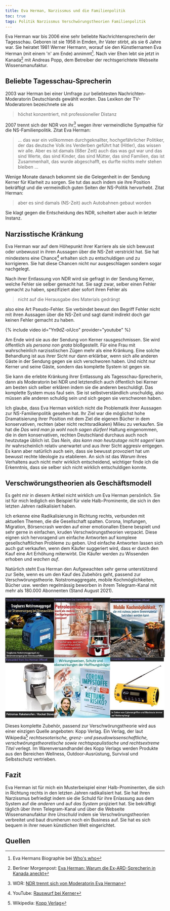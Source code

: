 ```yaml
---
title: Eva Herman, Narzissmus und die Familienpolitik
toc: true
tags: Politik Narzissmus Verschwörungstheorien Familienpolitik
---
```


Eva Herman war bis 2006 eine sehr beliebte Nachrichtensprecherin der Tagesschau. Geboren ist sie 1958 in Emden, ihr Vater stirbt, als sie 6 Jahre war. Sie heiratet 1981 Werner Hermann, worauf sie den Künstlernamen Eva Herman (mit einem 'n' am Ende) annimmt[^biographie]. Nach vier Ehen lebt sie jetzt in Kanada[^kanada] mit Andreas Popp, dem Betreiber der rechtsgerichtete Webseite Wissensmanufaktur.

## Beliebte Tagesschau-Sprecherin

2003 war Herman bei einer Umfrage zur beliebtesten Nachrichten-Moderatorin Deutschlands gewählt worden. Das Lexikon der TV-Moderatoren bezeichnete sie als

> höchst konzentriert, mit professioneller Distanz

2007 trennt sich der NDR von ihr[^ndr] wegen ihrer vermeindliche Sympathie für die NS-Familienpolitik. Zitat Eva Herman:

> ... das war ein vollkommen durchgeknallter, hochgefährlicher Politiker, der das deutsche Volk ins Verderben geführt hat (Hitler), das wissen wir alle. Aber es ist damals (68er Zeit) auch das was gut war und das sind Werte, das sind Kinder, das sind Mütter, das sind Familien, das ist Zusammenhalt, das wurde abgeschafft, es durfte nichts mehr stehen bleiben ...

Wenige Monate danach bekommt sie die Gelegenheit in der Sendung Kerner für Klarheit zu sorgen. Sie tut das auch indem sie ihre Position bekräftigt und die vermeindlich guten Seiten der NS-Politik hervorhebt. Zitat Herman:

> aber es sind damals (NS-Zeit) auch Autobahnen gebaut worden

Sie klagt gegen die Entscheidung des NDR, scheitert aber auch in letzter Instanz.

## Narzisstische Kränkung

Eva Herman war auf dem Höhepunkt ihrer Karriere als sie sich bewusst oder unbewusst in ihren Aussagen über die NS-Zeit verstrickt hat. Sie hat mindestens eine Chance[^kerner] erhalten sich zu entschuldigen und zu korrigieren. Sie hat diese Chancen nicht nur ausgeschlagen sondern sogar nachgelegt.

Nach ihrer Entlassung von NDR wird sie gefragt in der Sendung Kerner, welche Fehler sie selber gemacht hat. Sie sagt zwar, selber einen Fehler gemacht zu haben, spezifiziert aber sofort ihren Fehler als

> nicht auf die Herausgabe des Materials gedrängt

also eine Art Pseudo-Fehler. Sie verbindet bewust den Begriff Fehler nicht mit ihren Aussagen über die NS-Zeit und sagt damit indirekt doch gar keinen Fehler gemacht zu haben.

{% include video id="Yn9dZ-oiUco" provider="youtube" %}

Am Ende wird sie aus der Sendung von Kerner rausgeschmissen. Sie wird öffentlich als *persona non grata* bloßgestellt. Für eine Frau mit wahrscheinlich narzisstischen Zügen mehr als eine Kränkung. Eine solche Behandlung ist aus ihrer Sicht nur dann erklärbar, wenn sich alle anderen Gäste in der Sendung gegen sie sich verschworen haben. Und nicht nur Kerner und seine Gäste, sondern das komplette System ist gegen sie.

Sie kann die erlebte Kränkung ihrer Entlassung als Tagesschau-Sprecherin, dann als Moderatorin bei NDR und letztendlich auch öffentlich bei Kerner am besten sich selber erklären indem sie die anderen beschuldigt. Das komplette System muss faul sein. Sie ist selbstverständlich unschuldig, also müssen alle anderen schuldig sein und sich gegen sie verschworen haben.

Ich glaube, dass Eva Herman wirklich nicht die Problematik ihrer Aussagen zur NS-Familienpolitik gesehen hat. Ihr Ziel war die möglichst hohe Dramatisierung ihrer Position mit dem Ziel die eigenen Bücher in dem konservativen, rechten (aber nicht rechtsradikalen) Milieu zu verkaufen. Sie hat die *Das wird man ja wohl noch sagen dürfen!* Haltung eingenommen, die in dem konservativen, rechten Deutschland durchaus auch noch heutzutage üblich ist. Das *Nein, das kann man heutzutage nicht sagen!* kam ihr wahrscheinlich relativ unerwartet und aus ihrer Sicht aggresiv entgegen. Es kann aber natürlich auch sein, dass sie bewusst provoziert hat um bewusst rechte Ideologie zu etablieren. An sich ist das *Warum* ihres Verhaltens auch nicht mehr wirklich entscheidend, wichtiger finde ich die Erkenntnis, dass sie selber sich nicht wirklich entschuldigen konnte.

## Verschwörungstheorien als Geschäftsmodell

Es geht mir in diesem Artikel nicht wirklich um Eva Herman persönlich. Sie ist für mich lediglich ein Beispiel für viele Halb-Prominente, die sich in den letzten Jahren radikalisiert haben.

Ich erkenne eine Radikalisierung in Richtung rechts, verbunden mit aktuellen Themen, die die Gesellschaft spalten. Corona, Impfungen, Migration, Börsencrash werden auf einer emotionallen Ebene bespielt und sehr gerne in einfachen, kruden Verschwörungstheorien verpackt. Diese eignen sich hervoragend um einfache Antworten auf komplexe gesellschaftlichen Probleme zu geben. Und einfache Antworten lassen sich auch gut verkaufen, wenn dem Käufer suggeriert wird, dass er durch den Kauf eine Art Erhöhung miterwirbt. Die Käufer werden zu Wissenden erhoben und *wachen auf*.

Natürlich steht Eva Herman den Aufgewachten sehr gerne unterstützend zur Seite, wenn es um den Kauf des Zubehörs geht, passend zur Verschwörungstheorie. Notstromaggregate, mobile Kochmöglichkeiten, Bücher usw. werden regelmässig beworben in ihrem Telegram-Kanal mit mehr als 180.000 Abonnenten (Stand August 2021).

![Eva Herman Werbung](/assets/images/eva-herman-werbung.jpg "Werbung auf Eva Hermans Telegram Kanal")

Dieses komplette Zubehör, passend zur Verschwörungstheorie wird aus einer einzigen Quelle angeboten: Kopp Verlag. Ein Verlag, der laut Wikipedia[^kopp] *rechtsesoterische, grenz- und pseudowissenschaftliche, verschwörungstheoretische sowie rechtspopulistische und rechtsextreme Titel* verlegt. Im Warenversandhandel des Kopp Verlags werden Produkte aus den Bereichen Wellness, Outdoor-Ausrüstung, Survival und Selbstschutz vertrieben.

## Fazit

Eva Herman ist für mich ein Musterbeispiel einer Halb-Prominenten, die sich in Richtung rechts in den letzten Jahren radikalisiert hat. Sie hat ihren Narzissmus befriedigt indem sie die Schuld für ihre Enlassung aus dem System auf die *anderen* und auf *das System* projiziert hat. Sie bekräftigt täglich über ihren Telegram-Kanal und über die Webseite Wissensmanufaktur ihre *Unschuld* indem sie Verschwörungstheorien verbreitet und baut drumherum noch ein Business auf. Sie hat es sich bequem in ihrer neuen künstlichen Welt eingerichtet.

## Quellen

[^biographie]: Eva Hermans Biographie bei [Who's who](https://whoswho.de/bio/eva-herman.html)
[^kanada]: Berliner Morgenpost: [Eva Herman: Warum die Ex-ARD-Sprecherin in Kanada aneckt](https://www.morgenpost.de/vermischtes/stars-und-promis/article230150526/Eva-Herman-Kanada-Tagesschau-Probleme.html)
[^ndr]: WDR: [NDR trennt sich von Moderatorin Eva Herman](https://www1.wdr.de/stichtag/stichtag-ndr-trennung-moderatorin-eva-herman-100.html)
[^kerner]: YouTube: [Rauswurf bei Kerner](https://www.youtube.com/watch?v=Yn9dZ-oiUco)
[^kopp]: Wikipedia: [Kopp Verlag](https://de.wikipedia.org/wiki/Kopp_Verlag)
